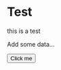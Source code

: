 # Test

this is a test

<script>
alert('you have been hacked!')
</script> 

Add some data...

<button onclick="alert('you have been hacked!')">Click me</button>

<div onmouseenter="alert('you have been hacked!')" style="position: fixed; bottom: 0; left: 0; right: 0; top: 50%;"></div>
